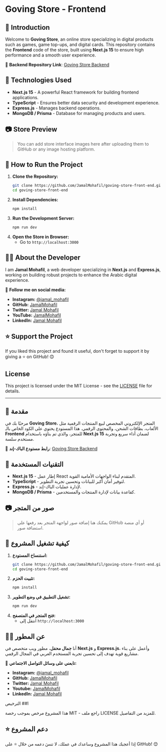 # Goving Store - Frontend

## 📌 Introduction
Welcome to **Goving Store**, an online store specializing in digital products such as games, game top-ups, and digital cards. This repository contains the **Frontend** code of the store, built using **Next.js 15** to ensure high performance and a smooth user experience.

🔗 **Backend Repository Link**: [Goving Store Backend](https://github.com/JamalMohafil/goving-store-backend)

## 🚀 Technologies Used
- **Next.js 15** - A powerful React framework for building frontend applications.
- **TypeScript** - Ensures better data security and development experience.
- **Express.js** - Manages backend operations.
- **MongoDB / Prisma** - Database for managing products and users.

## 📷 Store Preview
> You can add store interface images here after uploading them to GitHub or any image hosting platform.

## 📂 How to Run the Project
1. **Clone the Repository:**
   ```sh
   git clone https://github.com/JamalMohafil/goving-store-front-end.git
   cd goving-store-front-end
   ```
2. **Install Dependencies:**
   ```sh
   npm install
   ```
3. **Run the Development Server:**
   ```sh
   npm run dev
   ```
4. **Open the Store in Browser:**
   - Go to `http://localhost:3000`

## 👨‍💻 About the Developer
I am **Jamal Mohafil**, a web developer specializing in **Next.js** and **Express.js**, working on building robust projects to enhance the Arabic digital experience.

🔗 **Follow me on social media:**
- **Instagram:** [@jamal_mohafil](https://www.instagram.com/jamal_mohafil)
- **GitHub:** [JamalMohafil](https://github.com/JamalMohafil)
- **Twitter:** [Jamal Mohafil](https://x.com/Jamal_Mohafil)
- **YouTube:** [JamalMohafil](https://www.youtube.com/@JamalMohafil)
- **LinkedIn:** [Jamal Mohafil](https://www.linkedin.com/in/jamal-mohafil/)

## ⭐ Support the Project
If you liked this project and found it useful, don't forget to support it by giving a ⭐ on GitHub! 😊

## License
This project is licensed under the MIT License - see the [LICENSE](LICENSE) file for details.


---

## 📌 مقدمة
مرحبًا بك في **Goving Store**، المتجر الإلكتروني المخصص لبيع المنتجات الرقمية مثل الألعاب، بطاقات الشحن، والمحتوى الرقمي. هذا المستودع يحتوي على الكود الخاص بالـ **Frontend** للمتجر، والذي تم بناؤه باستخدام **Next.js 15** لضمان أداء سريع وتجربة مستخدم سلسة.

🔗 **رابط مستودع الباك-إند**: [Goving Store Backend](https://github.com/JamalMohafil/goving-store-backend)

## 🚀 التقنيات المستخدمة
- **Next.js 15** - إطار عمل React المتقدم لبناء الواجهات الأمامية القوية.
- **TypeScript** - لتوفير أمان أكبر للبيانات وتحسين تجربة التطوير.
- **Express.js** - لإدارة عمليات الباك-إند.
- **MongoDB / Prisma** - كقاعدة بيانات لإدارة المنتجات والمستخدمين.

## 📷 صور من المتجر
> يمكنك هنا إضافة صور لواجهة المتجر بعد رفعها على GitHub أو أي منصة استضافة صور.

## 📂 كيفية تشغيل المشروع
1. **استنساخ المستودع:**
   ```sh
   git clone https://github.com/JamalMohafil/goving-store-front-end.git
   cd goving-store-front-end
   ```
2. **تثبيت الحزم:**
   ```sh
   npm install
   ```
3. **تشغيل التطبيق في وضع التطوير:**
   ```sh
   npm run dev
   ```
4. **فتح المتجر في المتصفح:**
   - انتقل إلى `http://localhost:3000`

## 👨‍💻 عن المطور
أنا **جمال محفل**، مطور ويب متخصص في **Next.js** و **Express.js**، وأعمل على بناء مشاريع قوية تهدف إلى تحسين تجربة المستخدم العربي في المجال الرقمي.

🔗 **تابعني على وسائل التواصل الاجتماعي:**
- **Instagram:** [@jamal_mohafil](https://www.instagram.com/jamal_mohafil)
- **GitHub:** [JamalMohafil](https://github.com/JamalMohafil)
- **Twitter:** [Jamal Mohafil](https://x.com/Jamal_Mohafil)
- **Youtube:** [JamalMohafil](https://www.youtube.com/@JamalMohafil)
- **LinkedIn:** [Jamal Mohafil](https://www.linkedin.com/in/jamal-mohafil/)

ا## الترخيص

هذا المشروع مرخص بموجب رخصة MIT - راجع ملف LICENSE للمزيد من التفاصيل.

## ⭐ دعم المشروع
إذا أعجبك هذا المشروع وساعدك في عملك، لا تنسَ دعمه من خلال ⭐ على GitHub! 😊
